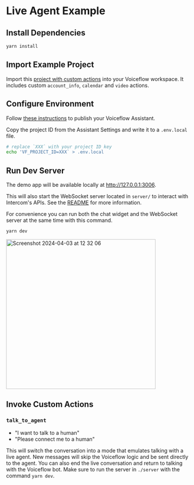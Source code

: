 # Live Agent Example

## Install Dependencies

```sh
yarn install
```

## Import Example Project

Import this [project with custom actions](example_project.vf) into your Voiceflow workspace.
It includes custom `account_info`, `calendar` and `video` actions.

## Configure Environment

Follow [these instructions](https://developer.voiceflow.com/docs/step-3-deploy-assistant) to publish your Voiceflow Assistant.

Copy the project ID from the Assistant Settings and write it to a `.env.local` file.

```sh
# replace `XXX` with your project ID key
echo 'VF_PROJECT_ID=XXX` > .env.local
```

## Run Dev Server

The demo app will be available locally at <http://127.0.0.1:3006>.

This will also start the WebSocket server located in `server/` to interact with Intercom's APIs.
See the [README](server/README.md) for more information.

For convenience you can run both the chat widget and the WebSocket server at the same time with this command.

```sh
yarn dev
```

<img width="405" alt="Screenshot 2024-04-03 at 12 32 06" src="https://github.com/voiceflow/react-chat/assets/3784470/0674b429-fe12-4e73-8e65-a0d40200ee3a">

## Invoke Custom Actions

### `talk_to_agent`

- "I want to talk to a human"
- "Please connect me to a human"

This will switch the conversation into a mode that emulates talking with a live agent.
New messages will skip the Voiceflow logic and be sent directly to the agent.
You can also end the live conversation and return to talking with the Voiceflow bot.
Make sure to run the server in `./server` with the command `yarn dev`.

